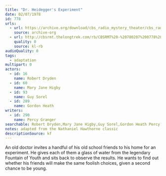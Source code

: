 ```yaml
---
title: "Dr. Heidegger's Experiment"
date: 02/07/1978
id: 778
urls: 
  - url: https://archive.org/download/cbs_radio_mystery_theater/cbs_radio_mystery_theater-0751-0800.zip/cbs_radio_mystery_theater-0751-0800%2Fcbsrmt_0778_dr_heideggers_experiment.mp3
    source: archive-org
  - url: http://cbsrmt.thelongtrek.com/rb/CBSRMT%20-%20780207%200778%20Doctor%20Heidegger%27s%20Experiment_WLNH-FM_rb.mp3
    quality: 0
    source: kl-rb
audioQuality: 0
tags: 
  - adaptation
multipart: 0
actors:  
  - id: 16
    name: Robert Dryden  
  - id: 60
    name: Mary Jane Higby  
  - id: 93
    name: Guy Sorel  
  - id: 289
    name: Gordon Heath
writers:  
  - id: 290
    name: Percy Granger
searchable: Robert Dryden,Mary Jane Higby,Guy Sorel,Gordon Heath Percy Granger
notes: adapted from the Nathaniel Hawthorne classic
descriptionSource: kf
---
```

An old doctor invites a handful of his old school friends to his home for an experiment. He gives each of them a glass of water from the legendary Fountain of Youth and sits back to observe the results. He wants to find out whether his friends will make the same foolish choices, given a second chance to be young.